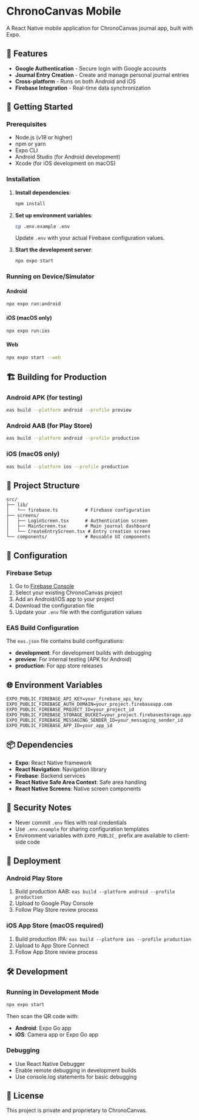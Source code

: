 # ChronoCanvas Mobile

A React Native mobile application for ChronoCanvas journal app, built with Expo.

## 📱 Features

- **Google Authentication** - Secure login with Google accounts
- **Journal Entry Creation** - Create and manage personal journal entries
- **Cross-platform** - Runs on both Android and iOS
- **Firebase Integration** - Real-time data synchronization

## 🚀 Getting Started

### Prerequisites

- Node.js (v18 or higher)
- npm or yarn
- Expo CLI
- Android Studio (for Android development)
- Xcode (for iOS development on macOS)

### Installation

1. **Install dependencies**:
   ```bash
   npm install
   ```

2. **Set up environment variables**:
   ```bash
   cp .env.example .env
   ```
   
   Update `.env` with your actual Firebase configuration values.

3. **Start the development server**:
   ```bash
   npx expo start
   ```

### Running on Device/Simulator

#### Android
```bash
npx expo run:android
```

#### iOS (macOS only)
```bash
npx expo run:ios
```

#### Web
```bash
npx expo start --web
```

## 🏗️ Building for Production

### Android APK (for testing)
```bash
eas build --platform android --profile preview
```

### Android AAB (for Play Store)
```bash
eas build --platform android --profile production
```

### iOS (macOS only)
```bash
eas build --platform ios --profile production
```

## 📁 Project Structure

```
src/
├── lib/
│   └── firebase.ts          # Firebase configuration
├── screens/
│   ├── LoginScreen.tsx      # Authentication screen
│   ├── MainScreen.tsx       # Main journal dashboard
│   └── CreateEntryScreen.tsx # Entry creation screen
└── components/              # Reusable UI components
```

## 🔧 Configuration

### Firebase Setup

1. Go to [Firebase Console](https://console.firebase.google.com/)
2. Select your existing ChronoCanvas project
3. Add an Android/iOS app to your project
4. Download the configuration file
5. Update your `.env` file with the configuration values

### EAS Build Configuration

The `eas.json` file contains build configurations:

- **development**: For development builds with debugging
- **preview**: For internal testing (APK for Android)
- **production**: For app store releases

## 🌐 Environment Variables

```env
EXPO_PUBLIC_FIREBASE_API_KEY=your_firebase_api_key
EXPO_PUBLIC_FIREBASE_AUTH_DOMAIN=your_project.firebaseapp.com
EXPO_PUBLIC_FIREBASE_PROJECT_ID=your_project_id
EXPO_PUBLIC_FIREBASE_STORAGE_BUCKET=your_project.firebasestorage.app
EXPO_PUBLIC_FIREBASE_MESSAGING_SENDER_ID=your_messaging_sender_id
EXPO_PUBLIC_FIREBASE_APP_ID=your_app_id
```

## 📦 Dependencies

- **Expo**: React Native framework
- **React Navigation**: Navigation library
- **Firebase**: Backend services
- **React Native Safe Area Context**: Safe area handling
- **React Native Screens**: Native screen components

## 🔐 Security Notes

- Never commit `.env` files with real credentials
- Use `.env.example` for sharing configuration templates
- Environment variables with `EXPO_PUBLIC_` prefix are available to client-side code

## 🚀 Deployment

### Android Play Store
1. Build production AAB: `eas build --platform android --profile production`
2. Upload to Google Play Console
3. Follow Play Store review process

### iOS App Store (macOS required)
1. Build production IPA: `eas build --platform ios --profile production`
2. Upload to App Store Connect
3. Follow App Store review process

## 🛠️ Development

### Running in Development Mode
```bash
npx expo start
```

Then scan the QR code with:
- **Android**: Expo Go app
- **iOS**: Camera app or Expo Go app

### Debugging
- Use React Native Debugger
- Enable remote debugging in development builds
- Use console.log statements for basic debugging

## 📄 License

This project is private and proprietary to ChronoCanvas.
